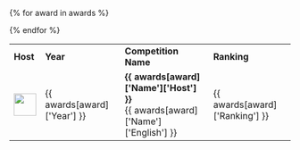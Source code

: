<table>

<tr>
    <td><b>Host</b></td>
    <td><b>Year</b></td>
    <td><b>Competition Name</b></td>
    <td><b>Ranking</b></td>
</tr>

{% for award in awards %}

<tr>
    <td> <img width='40px' style='min-width: 40px' src="{{ awards[award]['Image'] }}"> </td>
    <td> {{ awards[award]['Year'] }} </td>
    <td> <b> {{ awards[award]['Name']['Host'] }} </b><br>{{ awards[award]['Name']['English'] }} </td>
    <td> {{ awards[award]['Ranking'] }} </td>

</tr>


{% endfor %}

</table>